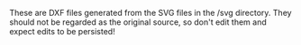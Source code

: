 These are DXF files generated from the SVG files in the /svg directory. They should not be regarded as the original source, so don't edit them and expect edits to be persisted!
